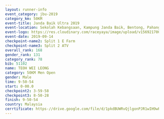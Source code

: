 ```yaml
---
layout: runner-info 
event_category: jbu-2019 
category_km: 50KM 
event-title: Janda Baik Ultra 2019  
event-location: Sekolah Kebangsaan, Kampung Janda Baik, Bentong, Pahang, Malaysia 
event-logo: https://res.cloudinary.com/raceyaya/image/upload/v1569217009/logo/janda-baik_vch1pc.jpg 
event-date: 2019-09-14 
checkpoint-name2: Split 1 E Farm 
checkpoint-name3: Split 2 ATV 
overall_rank: 168
gender_rank: 131
category_rank: 78
bib: 51102
name: TEOH WEI LEONG
category: 50KM Men Open
gender: Male
time: 9-50-54
start: 0-00.0
checkpoint2: 3-59-58
checkpoint3: 8-50-28
finish: 9-50-54
country: Malaysia
cerrtificate: https-//drive.google.com/file/d/1pkdBUWRvQjlgonPJR1wIH9wPvMi0clIE/view?usp=sharing
---
```

